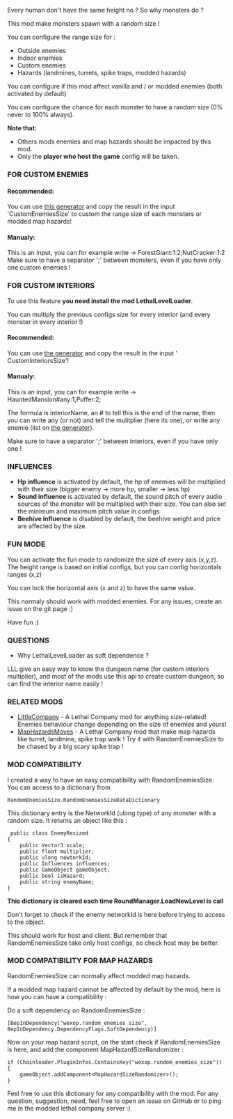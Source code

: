 Every human don't have the same height no ? So why monsters do ?

This mod make monsters spawn with a random size !

You can configure the range size for :

- Outside enemies
- Indoor enemies
- Custom enemies
- Hazards (landmines, turrets, spike traps, modded hazards)

You can configure if this mod affect vanilla and / or modded enemies (both activated by default)

You can configure the chance for each monster to have a random size (0% never to 100% always).

**Note that:**

- Others mods enemies and map hazards should be impacted by this mod.
- Only the **player who host the game** config will be taken.

### FOR CUSTOM ENEMIES

#### Recommended:

You can use [this generator](https://wexop.github.io/RandomEnemiesSizeCustomGeneraror) and copy the result in the
input 'CustomEnemiesSize' to custom the range size of each monsters or modded map hazards!

#### Manualy:

This is an input, you can for example write -> ForestGiant:1:2;NutCracker:1:2 Make sure to have a separator ';' between
monsters, even if you have only one custom enemies !

### FOR CUSTOM INTERIORS

To use this feature **you need install the mod LethalLevelLoader**.

You can multiply the previous configs size for every interior (and every monster in every interior !)

#### Recommended:

You can use [the generator](https://wexop.github.io/RandomEnemiesSizeCustomGeneraror) and copy the result in the input '
CustomInteriorsSize'!

#### Manualy:

This is an input, you can for example write -> HauntedMansion#any:1,Puffer:2;

The formula is interiorName, an # to tell this is the end of the name, then you can write any (or not) and tell the
mulitplier (here its one), or write any enemie (list
on [the generator](https://wexop.github.io/RandomEnemiesSizeCustomGeneraror)).

Make sure to have a separator ';' between interiors, even if you have only one !

### INFLUENCES

- **Hp influence** is activated by default, the hp of enemies will be multiplied with their size (bigger enemy -> more
  hp, smaller -> less hp)
- **Sound influence** is activated by default, the sound pitch of every audio sources of the monster will be multiplied
  with their size. You can also set the minimum and maximum pitch value in configs
- **Beehive influence** is disabled by default, the beehive weight and price are affected by the size.

### FUN MODE
You can activate the fun mode to randomize the size of every axis (x,y,z). The height range is based on initial configs,
but you can config horizontals ranges (x,z)

You can lock the horizontal axis (x and z) to have the same value.

This normaly should work with modded enemies. For any issues, create an issue on the git page :)

Have fun :)

### QUESTIONS

- Why LethalLevelLoader as soft dependence ?

LLL give an easy way to know the dungeon name (for custom interiors multiplier), and most of the mods use this api to
create custom dungeon, so can find the interior name easily !

### RELATED MODS

- [LittleCompany](https://thunderstore.io/c/lethal-company/p/Toybox/LittleCompany/) - A Lethal Company mod for anything size-related! Enemies behaviour change depending on the size of enemies and yours!
- [MapHazardsMoves](https://thunderstore.io/c/lethal-company/p/Wexop/MapHazardsMoves/) - A Lethal Company mod that make map hazards like turret, landmine, spike trap walk ! Try it with RandomEnemiesSize to be chased by a big scary spike trap ! 

### MOD COMPATIBILITY

I created a way to have an easy compatibility with RandomEnemiesSize. You can access to a dictionary from

```RandomEnemiesSize.RandomEnemiesSizeDataDictionary```

This dictionary entry is the NetworkId (ulong type) of any monster with a random size.
It returns an object like this :

``` 
 public class EnemyResized
{
    public Vector3 scale;
    public float multiplier;
    public ulong newtorkId;
    public Influences influences;
    public GameObject gameObject;
    public bool isHazard;
    public string enemyName;
}
 ```

**This dictionary is cleared each time RoundManager.LoadNewLevel is call**

Don't forget to check if the enemy networkId is here before trying to access to the object.

This should work for host and client. But remember that RandomEnemiesSize take only host configs, so check host may be better.

### MOD COMPATIBILITY FOR MAP HAZARDS

RandomEnemiesSize can normally affect modded map hazards. 

If a modded map hazard cannot be affected by default by the mod, here is how you can have a compatibility :

Do a soft dependency on RandomEnemiesSize :
``` 
[BepInDependency("wexop.random_enemies_size", BepInDependency.DependencyFlags.SoftDependency)]
 ```
Now on your map hazard script, on the start check if RandomEnemiesSize is here, and add the component MapHazardSizeRandomizer : 

``` 
if (Chainloader.PluginInfos.ContainsKey("wexop.random_enemies_size"))
{
    gameObject.addComponent<MapHazardSizeRandomizer>();
}
 ```

Feel free to use this dictionary for any compatibility with the mod. For any question, suggestion, need, feel free to open an issue on GitHub or to ping me in the modded lethal company server :)

